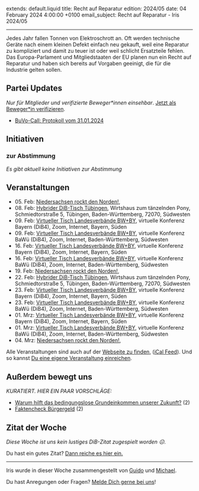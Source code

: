 
extends: default.liquid
title: Recht auf Reparatur
edition: 2024/05
date: 04 February 2024 4:00:00 +0100
email_subject: Recht auf Reparatur - Iris 2024/05

---
Jedes Jahr fallen Tonnen von Elektroschrott an. Oft werden technische Geräte nach einem kleinen Defekt einfach neu gekauft, weil eine Reparatur zu kompliziert und damit zu teuer ist oder weil schlicht Ersatzteile fehlen. Das Europa-Parlament und Mitgliedstaaten der EU planen nun ein Recht auf Reparatur und haben sich bereits auf Vorgaben geeinigt, die für die Industrie gelten sollen.


## Partei Updates

_Nur für Mitglieder und verifizierte Beweger\*innen einsehbar_. [Jetzt als Beweger\*in verifizieren](https://dib.de/bewegerin-werden/).

 - [BuVo-Call: Protokoll vom 31.01.2024](https://marktplatz.dib.de/t/buvo-call-protokoll-vom-31-01-2024/40199)

## Initiativen

### zur Abstimmung
_Es gibt aktuell keine Initiativen zur Abstimmung_

## Veranstaltungen

 - 05.&nbsp;Feb: [Niedersachsen rockt den Norden!](https://dib.de/events/niedersachsen-call-2024-02-05/), 
 - 08.&nbsp;Feb: [Hybrider DiB-Tisch Tübingen](https://dib.de/events/virtueller-tisch-tuebingen-2024-02-08/), Wirtshaus zum tänzelnden Pony, Schmiedtorstraße 5, Tübingen, Baden-Württemberg, 72070, Südwesten
 - 09.&nbsp;Feb: [Virtueller Tisch Landesverbände BW+BY](https://dib.de/events/virtueller-tisch-landesverbaende-bwby-2-2024-02-09/), virtuelle Konferenz Bayern (DiB4), Zoom, Internet, Bayern, Süden
 - 09.&nbsp;Feb: [Virtueller Tisch Landesverbände BW+BY](https://dib.de/events/virtueller-tisch-landesverbaende-bwby-3-2024-02-09/), virtuelle Konferenz BaWü (DiB4), Zoom, Internet, Baden-Württemberg, Südwesten
 - 16.&nbsp;Feb: [Virtueller Tisch Landesverbände BW+BY](https://dib.de/events/virtueller-tisch-landesverbaende-bwby-2-2024-02-16/), virtuelle Konferenz Bayern (DiB4), Zoom, Internet, Bayern, Süden
 - 16.&nbsp;Feb: [Virtueller Tisch Landesverbände BW+BY](https://dib.de/events/virtueller-tisch-landesverbaende-bwby-3-2024-02-16/), virtuelle Konferenz BaWü (DiB4), Zoom, Internet, Baden-Württemberg, Südwesten
 - 19.&nbsp;Feb: [Niedersachsen rockt den Norden!](https://dib.de/events/niedersachsen-call-2024-02-19/), 
 - 22.&nbsp;Feb: [Hybrider DiB-Tisch Tübingen](https://dib.de/events/virtueller-tisch-tuebingen-2024-02-22/), Wirtshaus zum tänzelnden Pony, Schmiedtorstraße 5, Tübingen, Baden-Württemberg, 72070, Südwesten
 - 23.&nbsp;Feb: [Virtueller Tisch Landesverbände BW+BY](https://dib.de/events/virtueller-tisch-landesverbaende-bwby-2-2024-02-23/), virtuelle Konferenz Bayern (DiB4), Zoom, Internet, Bayern, Süden
 - 23.&nbsp;Feb: [Virtueller Tisch Landesverbände BW+BY](https://dib.de/events/virtueller-tisch-landesverbaende-bwby-3-2024-02-23/), virtuelle Konferenz BaWü (DiB4), Zoom, Internet, Baden-Württemberg, Südwesten
 - 01.&nbsp;Mrz: [Virtueller Tisch Landesverbände BW+BY](https://dib.de/events/virtueller-tisch-landesverbaende-bwby-2-2024-03-01/), virtuelle Konferenz Bayern (DiB4), Zoom, Internet, Bayern, Süden
 - 01.&nbsp;Mrz: [Virtueller Tisch Landesverbände BW+BY](https://dib.de/events/virtueller-tisch-landesverbaende-bwby-3-2024-03-01/), virtuelle Konferenz BaWü (DiB4), Zoom, Internet, Baden-Württemberg, Südwesten
 - 04.&nbsp;Mrz: [Niedersachsen rockt den Norden!](https://dib.de/events/niedersachsen-call-2024-03-04/), 

Alle Veranstaltungen sind auch auf der [Webseite zu finden](https://dib.de/veranstaltungen/), ([iCal Feed](https://dib.de/?ical=1)). Und so kannst [Du eine eigene Veranstaltung einreichen](https://marktplatz.dib.de/t/eine-veranstaltung-auf-der-webseite-einreichen/21379).


## Außerdem bewegt uns

_KURATIERT. HIER EIN PAAR VORSCHLÄGE:_
 - [Warum hilft das bedingungslose Grundeinkommen unserer Zukunft?](https://marktplatz.dib.de/t/warum-hilft-das-bedingungslose-grundeinkommen-unserer-zukunft/40197) (2)
 - [Faktencheck Bürgergeld](https://marktplatz.dib.de/t/faktencheck-buergergeld/40193) (2)


## Zitat der Woche
_Diese Woche ist uns kein lustiges DiB-Zitat zugespielt worden ☹._

Du hast ein gutes Zitat? [Dann reiche es hier ein.](https://marktplatz.dib.de/t/fortsetzung-lustige-dib-zitate/24431)


---

Iris wurde in dieser Woche zusammengestellt von [Guido](https://marktplatz.dib.de/u/Guido/) und [Michael](https://marktplatz.dib.de/u/MichaelVoss/).

Du hast Anregungen oder Fragen? [Melde Dich gerne bei uns](https://marktplatz.dib.de/t/neu-iris-die-woechtliche-zusammenfasssung-zum-sonntagsbrunch/10990)!

